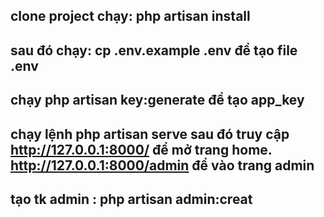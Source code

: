 ## clone project chạy:  php artisan install
## sau đó chạy: cp .env.example .env để tạo file .env
## chạy php artisan key:generate để tạo app_key
## chạy lệnh php artisan serve sau đó truy cập http://127.0.0.1:8000/ để mở trang home.  http://127.0.0.1:8000/admin để vào trang admin
## tạo tk admin : php artisan admin:creat
